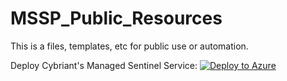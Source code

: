 # MSSP_Public_Resources
This is a files, templates, etc for public use or automation.

Deploy Cybriant's Managed Sentinel Service:  [![Deploy to Azure](https://aka.ms/deploytoazurebutton)](https%3A%2F%2Fgithub.com%2Fcybriant%2FMSSP_Public_Resources%2Fblob%2Fmain%2FCybriant_MSSentinel_Delegations.json)

